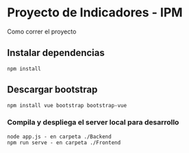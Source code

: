 # Proyecto de Indicadores - IPM

Como correr el proyecto

## Instalar dependencias
```
npm install
```
## Descargar bootstrap 
```
npm install vue bootstrap bootstrap-vue
```
### Compila y despliega el server local para desarrollo
```
node app.js - en carpeta ./Backend
npm run serve - en carpeta ./Frontend
```

